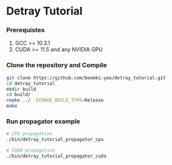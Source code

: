 # Detray Tutorial

### Prerequistes
1. GCC >= 10.3.1
2. CUDA >= 11.5 and any NVIDIA GPU

### Clone the repository and Compile

```sh
git clone https://github.com/beomki-yeo/detray_tutorial.git
cd detray_tutorial
mkdir build
cd build/
cmake ../ -DCMAKE_BUILD_TYPE=Release
make
```

### Run propagator example

```sh
# CPU propagation
./bin/detray_tutorial_propagator_cpu

# CUDA propagation
./bin/detray_tutorial_propagator_cuda
```
